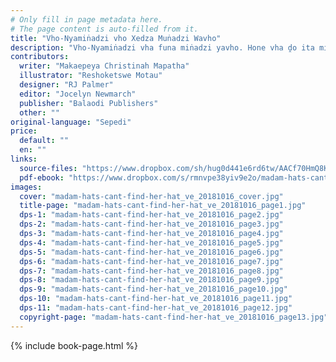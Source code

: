 ```yaml
---
# Only fill in page metadata here.
# The page content is auto-filled from it.
title: "Vho-Nyamiṅadzi vho Xedza Muṅadzi Wavho"
description: "Vho-Nyamiṅadzi vha funa miṅadzi yavho. Hone vha ḓo ita mini musi muṅadzi wavho une vha u funesa u tshi xela."
contributors:
  writer: "Makaepeya Christinah Mapatha"
  illustrator: "Reshoketswe Motau"
  designer: "RJ Palmer"
  editor: "Jocelyn Newmarch"
  publisher: "Balaodi Publishers"
  other: ""
original-language: "Sepedi"
price:
  default: ""
  en: ""
links:
  source-files: "https://www.dropbox.com/sh/hug0d441e6rd6tw/AACf70HmQ8KR7YAiDZyMf_50a?dl=0"
  pdf-ebook: "https://www.dropbox.com/s/rmnvpe38yiv9e2o/madam-hats-cant-find-her-hat_ve_20181016.pdf?dl=0"
images:
  cover: "madam-hats-cant-find-her-hat_ve_20181016_cover.jpg"
  title-page: "madam-hats-cant-find-her-hat_ve_20181016_page1.jpg"
  dps-1: "madam-hats-cant-find-her-hat_ve_20181016_page2.jpg"
  dps-2: "madam-hats-cant-find-her-hat_ve_20181016_page3.jpg"
  dps-3: "madam-hats-cant-find-her-hat_ve_20181016_page4.jpg"
  dps-4: "madam-hats-cant-find-her-hat_ve_20181016_page5.jpg"
  dps-5: "madam-hats-cant-find-her-hat_ve_20181016_page6.jpg"
  dps-6: "madam-hats-cant-find-her-hat_ve_20181016_page7.jpg"
  dps-7: "madam-hats-cant-find-her-hat_ve_20181016_page8.jpg"
  dps-8: "madam-hats-cant-find-her-hat_ve_20181016_page9.jpg"
  dps-9: "madam-hats-cant-find-her-hat_ve_20181016_page10.jpg"
  dps-10: "madam-hats-cant-find-her-hat_ve_20181016_page11.jpg"
  dps-11: "madam-hats-cant-find-her-hat_ve_20181016_page12.jpg"
  copyright-page: "madam-hats-cant-find-her-hat_ve_20181016_page13.jpg"
---
```


{% include book-page.html %}
